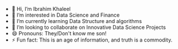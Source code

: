 - 👋 Hi, I’m Ibrahim Khaleel
- 👀 I’m interested in Data Science and Finance
- 🌱 I’m currently learning Data Structure and algorithms
- 💞️ I’m looking to collaborate on Innovative Data Science Projects
- 😄 Pronouns: They/Don't know me son!
- ⚡ Fun fact: This is an age of information, and truth is a commodity.

<!---
ibrahimkhxl/ibrahimkhxl is a ✨ special ✨ repository because its `README.md` (this file) appears on your GitHub profile.
You can click the Preview link to take a look at your changes.
--->
